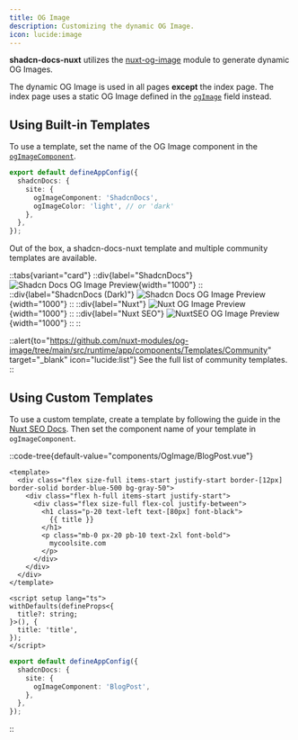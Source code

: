 ```yaml
---
title: OG Image
description: Customizing the dynamic OG Image.
icon: lucide:image
---
```


**shadcn-docs-nuxt** utilizes the [nuxt-og-image](https://nuxtseo.com/og-image/getting-started/installation) module to generate dynamic OG Images.

The dynamic OG Image is used in all pages **except** the index page. The index page uses a static OG Image defined in the [`ogImage`](/api/configuration/shadcn-docs#site) field instead.

## Using Built-in Templates

To use a template, set the name of the OG Image component in the [`ogImageComponent`](/api/configuration/shadcn-docs#site).

```ts [app.config.ts]
export default defineAppConfig({
  shadcnDocs: {
    site: {
      ogImageComponent: 'ShadcnDocs',
      ogImageColor: 'light', // or 'dark'
    },
  },
});
```

Out of the box, a shadcn-docs-nuxt template and multiple community templates are available.

::tabs{variant="card"}
  ::div{label="ShadcnDocs"}
    ![Shadcn Docs OG Image Preview](/og-shadcn-docs.png){width="1000"}
  ::
  ::div{label="ShadcnDocs (Dark)"}
    ![Shadcn Docs OG Image Preview](/og-shadcn-docs-dark.png){width="1000"}
  ::
  ::div{label="Nuxt"}
    ![Nuxt OG Image Preview](/og-nuxt.png){width="1000"}
  ::
  ::div{label="Nuxt SEO"}
    ![NuxtSEO OG Image Preview](/og-nuxt-seo.png){width="1000"}
  ::
::

::alert{to="https://github.com/nuxt-modules/og-image/tree/main/src/runtime/app/components/Templates/Community" target="_blank" icon="lucide:list"}
See the full list of community templates.
::

## Using Custom Templates

To use a custom template, create a template by following the guide in the [Nuxt SEO Docs](https://nuxtseo.com/og-image/getting-started/getting-familar-with-nuxt-og-image#_1-create-your-template-component). Then set the component name of your template in `ogImageComponent`.

::code-tree{default-value="components/OgImage/BlogPost.vue"}
```vue [components/OgImage/BlogPost.vue]
<template>
  <div class="flex size-full items-start justify-start border-[12px] border-solid border-blue-500 bg-gray-50">
    <div class="flex h-full items-start justify-start">
      <div class="flex size-full flex-col justify-between">
        <h1 class="p-20 text-left text-[80px] font-black">
          {{ title }}
        </h1>
        <p class="mb-0 px-20 pb-10 text-2xl font-bold">
          mycoolsite.com
        </p>
      </div>
    </div>
  </div>
</template>

<script setup lang="ts">
withDefaults(defineProps<{
  title?: string;
}>(), {
  title: 'title',
});
</script>
```

```ts [app.config.ts]
export default defineAppConfig({
  shadcnDocs: {
    site: {
      ogImageComponent: 'BlogPost',
    },
  },
});
```
::
